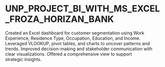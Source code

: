 # UNP_PROJECT_BI_WITH_MS_EXCEL_FROZA_HORIZAN_BANK
Created an Excel dashboard for customer segmentation using Work Experience, Residence Type, Occupation, Education, and Income. Leveraged VLOOKUP, pivot tables, and charts to uncover patterns and trends. Improved decision-making and stakeholder communication with clear visualizations. Offered a comprehensive view to support strategic insights.
